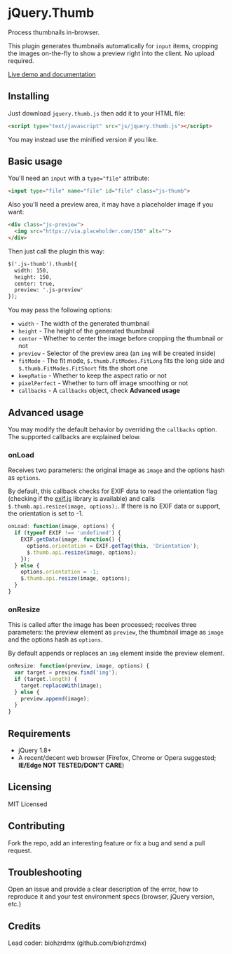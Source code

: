 # jQuery.Thumb

Process thumbnails in-browser.

This plugin generates thumbnails automatically for `input` items, cropping the images on-the-fly to show a preview right into the client. No upload required.

[Live demo and documentation](https://biohzrdmx.github.io/jQuery.Thumb/)

## Installing

Just download `jquery.thumb.js` then add it to your HTML file:

```html
<script type="text/javascript" src="js/jquery.thumb.js"></script>
```

You may instead use the minified version if you like.

## Basic usage

You'll need an `input` with a `type="file"` attribute:

```html
<input type="file" name="file" id="file" class="js-thumb">
```

Also you'll need a preview area, it may have a placeholder image if you want:

```html
<div class="js-preview">
  <img src="https://via.placeholder.com/150" alt="">
</div>
```

Then just call the plugin this way:

```html
$('.js-thumb').thumb({
  width: 150,
  height: 150,
  center: true,
  preview: '.js-preview'
});
```

You may pass the following options:

- `width` - The width of the generated thumbnail
- `height` - The height of the generated thumbnail
- `center` - Whether to center the image before cropping the thumbnail or not
- `preview` - Selector of the preview area (an `img` will be created inside)
- `fitMode` - The fit mode, `$.thumb.FitModes.FitLong` fits the long side and `$.thumb.FitModes.FitShort` fits the short one
- `keepRatio` - Whether to keep the aspect ratio or not
- `pixelPerfect` - Whether to turn off image smoothing or not
- `callbacks` - A `callbacks` object, check **Advanced usage**

## Advanced usage

You may modify the default behavior by overriding the `callbacks` option. The supported callbacks are explained below.

### onLoad

Receives two parameters: the original image as `image` and the options hash as `options`.

By default, this callback checks for EXIF data to read the orientation flag (checking if the [exif.js](https://github.com/exif-js/exif-js) library is available) and calls `$.thumb.api.resize(image, options);`. If there is no EXIF data or support, the orientation is set to -1.

```javascript
onLoad: function(image, options) {
  if (typeof EXIF !== 'undefined') {
    EXIF.getData(image, function() {
      options.orientation = EXIF.getTag(this, 'Orientation');
      $.thumb.api.resize(image, options);
    });
  } else {
    options.orientation = -1;
    $.thumb.api.resize(image, options);
  }
}
```

### onResize

This is called after the image has been processed; receives three parameters: the preview element as `preview`, the thumbnail image as `image` and the options hash as `options`.

By default appends or replaces an `img` element inside the preview element.

```javascript
onResize: function(preview, image, options) {
  var target = preview.find('img');
  if (target.length) {
    target.replaceWith(image);
  } else {
    preview.append(image);
  }
}
```

## Requirements

- jQuery 1.8+
- A recent/decent web browser (Firefox, Chrome or Opera suggested; **IE/Edge NOT TESTED/DON'T CARE**)

## Licensing

MIT Licensed

## Contributing

Fork the repo, add an interesting feature or fix a bug and send a pull request.

## Troubleshooting

Open an issue and provide a clear description of the error, how to reproduce it and your test environment specs (browser, jQuery version, etc.)

## Credits

Lead coder: biohzrdmx (github.com/biohzrdmx)
